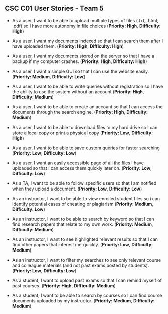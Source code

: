 ## CSC C01 User Stories - Team 5

* As a user, I want to be able to upload multiple types of files (.txt, .html, .pdf) so I have more autonomy in file choices (**Priority: High**, **Difficulty: High**)

* As a user, I want my documents indexed so that I can search them after I have uploaded them. (**Priority: High**, **Difficulty: High**)

* As a user, I want my documents stored on the server so that I have a backup if my computer crashes. (**Priority: High**, **Difficulty: High**)

* As a user, I want a simple GUI so that I can use the website easily. (**Priority: Medium**, **Difficulty: Low**)

* As a user, I want to be able to write queries without registration so I have the ability to use the system without an account (**Priority: High**, **Difficulty: Medium**)

* As a user, I want to be able to create an account so that I can access the documents through the search engine. (**Priority: High**, **Difficulty: Medium**)

* As a user, I want to be able to download files to my hard drive so I can store a local copy or print a physical copy (**Priority: Low**, **Difficulty: High**)

* As a user, I want to be able to save custom queries for faster searching (**Priority: Low**, **Difficulty: Low**)

* As a user, I want an easily accessible page of all the files I have uploaded so that I can access them quickly later on. (**Priority: Low**, **Difficulty: Low**)

* As a TA, I want to be able to follow specific users so that I am notified when they upload a document. (**Priority: Low**, **Difficulty: Low**)



* As an instructor, I want to be able to view enrolled student files so i can identify potential cases of cheating or plagiarism (**Priority: Medium**, **Difficulty: Low**)

* As an instructor, I want to be able to search by keyword so that I can find research papers that relate to my own work. (**Priority: Medium**, **Difficulty: Medium**)

* As an instructor, I want to see highlighted relevant results so that I can find other papers that interest me quickly. (**Priority: Low**, **Difficulty: Medium**)

* As an instructor, I want to filter my searches to see only relevant course and colleague materials (and not past exams posted by students). (**Priority: Low**, **Difficulty: Low**)

* As a student, I want to upload past exams so that I can remind myself of past courses. (**Priority: High**, **Difficulty: Medium**)

* As a student, I want to be able to search by courses so I can find course documents uploaded by my instructor. (**Priority: Medium**, **Difficulty: Medium**)
